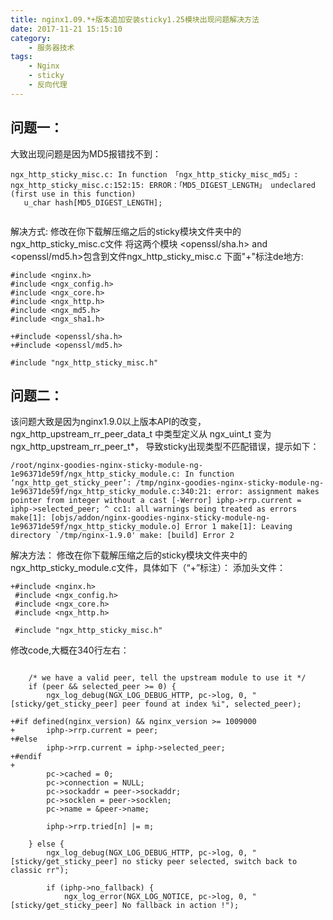 ```yaml
---
title: nginx1.09.*+版本追加安装sticky1.25模块出现问题解决方法
date: 2017-11-21 15:15:10
category:
	- 服务器技术
tags: 
	- Nginx
 	- sticky
	- 反向代理
---
```

## 问题一：
大致出现问题是因为MD5报错找不到：

```
ngx_http_sticky_misc.c: In function 「ngx_http_sticky_misc_md5」:
ngx_http_sticky_misc.c:152:15: ERROR：「MD5_DIGEST_LENGTH」 undeclared (first use in this function)
   u_char hash[MD5_DIGEST_LENGTH];
   
```

解决方式:
    修改在你下载解压缩之后的sticky模块文件夹中的ngx_http_sticky_misc.c文件
将这两个模块 <openssl/sha.h> and <openssl/md5.h>包含到文件ngx_http_sticky_misc.c
下面"+"标注de地方:
```
#include <nginx.h>
#include <ngx_config.h>
#include <ngx_core.h>
#include <ngx_http.h>
#include <ngx_md5.h>
#include <ngx_sha1.h>

+#include <openssl/sha.h>
+#include <openssl/md5.h>

#include "ngx_http_sticky_misc.h"
```

## 问题二：
该问题大致是因为nginx1.9.0以上版本API的改变，
ngx_http_upstream_rr_peer_data_t 中类型定义从
ngx_uint_t 变为 ngx_http_upstream_rr_peer_t*，
导致sticky出现类型不匹配错误，提示如下：
```
/root/nginx-goodies-nginx-sticky-module-ng-1e96371de59f/ngx_http_sticky_module.c: In function ‘ngx_http_get_sticky_peer’: /tmp/nginx-goodies-nginx-sticky-module-ng-1e96371de59f/ngx_http_sticky_module.c:340:21: error: assignment makes pointer from integer without a cast [-Werror] iphp->rrp.current = iphp->selected_peer; ^ cc1: all warnings being treated as errors make[1]: [objs/addon/nginx-goodies-nginx-sticky-module-ng-1e96371de59f/ngx_http_sticky_module.o] Error 1 make[1]: Leaving directory `/tmp/nginx-1.9.0' make: [build] Error 2

```
解决方法：
        修改在你下载解压缩之后的sticky模块文件夹中的ngx_http_sticky_module.c文件，具体如下（“+”标注）：
添加头文件：

```
+#include <nginx.h>
 #include <ngx_config.h>
 #include <ngx_core.h>
 #include <ngx_http.h>
 
 #include "ngx_http_sticky_misc.h"
```
修改code,大概在340行左右：
```

 	/* we have a valid peer, tell the upstream module to use it */
 	if (peer && selected_peer >= 0) {
 		ngx_log_debug(NGX_LOG_DEBUG_HTTP, pc->log, 0, "[sticky/get_sticky_peer] peer found at index %i", selected_peer);
 
+#if defined(nginx_version) && nginx_version >= 1009000
+		iphp->rrp.current = peer;
+#else
 		iphp->rrp.current = iphp->selected_peer;
+#endif		
+		
 		pc->cached = 0;
 		pc->connection = NULL;
 		pc->sockaddr = peer->sockaddr;
 		pc->socklen = peer->socklen;
 		pc->name = &peer->name;
 
 		iphp->rrp.tried[n] |= m;
 
 	} else {
 		ngx_log_debug(NGX_LOG_DEBUG_HTTP, pc->log, 0, "[sticky/get_sticky_peer] no sticky peer selected, switch back to classic rr");
 
 		if (iphp->no_fallback) {
 			ngx_log_error(NGX_LOG_NOTICE, pc->log, 0, "[sticky/get_sticky_peer] No fallback in action !");

```
